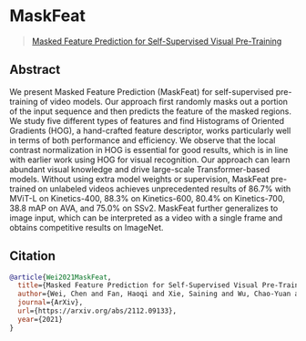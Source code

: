 # MaskFeat

> [Masked Feature Prediction for Self-Supervised Visual Pre-Training](https://arxiv.org/abs/2112.09133)

## Abstract

We present Masked Feature Prediction (MaskFeat) for self-supervised pre-training of video models. Our approach first randomly masks out a portion of the input sequence and then predicts the feature of the masked regions. We study five different types of features and find Histograms of Oriented Gradients (HOG), a hand-crafted feature descriptor, works particularly well in terms of both performance and efficiency. We observe that the local contrast normalization in HOG is essential for good results, which is in line with earlier work using HOG for visual recognition. Our approach can learn abundant visual knowledge and drive large-scale Transformer-based models. Without using extra model weights or supervision, MaskFeat pre-trained on unlabeled videos achieves unprecedented results of 86.7% with MViT-L on Kinetics-400, 88.3% on Kinetics-600, 80.4% on Kinetics-700, 38.8 mAP on AVA, and 75.0% on SSv2. MaskFeat further generalizes to image input, which can be interpreted as a video with a single frame and obtains competitive results on ImageNet.

<!-- <div align="center">
<img  src="https://user-images.githubusercontent.com/36138628/149719892-1b6928e1-37cb-4cee-b053-ff12e1aa43c0.png" width="400" />
</div> -->

## Citation

```bibtex
@article{Wei2021MaskFeat,
  title={Masked Feature Prediction for Self-Supervised Visual Pre-Training},
  author={Wei, Chen and Fan, Haoqi and Xie, Saining and Wu, Chao-Yuan and Yuille, Alan and Feichtenhofer, Christoph},
  journal={ArXiv},
  url={https://arxiv.org/abs/2112.09133},
  year={2021}
}
```

